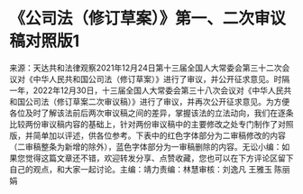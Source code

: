 # 《公司法（修订草案）》第一、二次审议稿对照版1

来源：天达共和法律观察2021年12月24日第十三届全国人大常委会第三十二次会议对《中华人民共和国公司法（修订草案）》进行了审议，并公开征求意见。时隔一年，2022年12月30日，十三届全国人大常委会第三十八次会议对《中华人民共和国公司法（修订草案二次审议稿）》进行了审议，并再次公开征求意见。为方便各位及时了解该法前后两次审议稿之间的差异，掌握该法的立法动向，我们在逐条比较两份审议稿内容的基础上，针对两份审议稿中的主要修改之处专门制作了对照版，并简单加以评述，供各位参考。下表中的红色字体部分为二审稿修改的内容（二审稿整条为新增的除外），蓝色字体部分为一审稿删除的内容。无讼小编：如果您觉得这篇文章还不错，欢迎转发分享、点赞收藏，您也可以在下方评论区留下自己的观点，和大家一起讨论。主编：靖力责编：林慧审核：刘逸凡 王雅玉 陈丽娟

